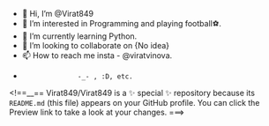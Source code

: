 - 👋 Hi, I’m @Virat849
- 👀 I’m interested in Programming and playing football⚽.
- 🌱 I’m currently learning Python.
- 💞️ I’m looking to collaborate on {No idea}
- 📫 How to reach me insta - @viratvinova.
-                   -_- , :D, etc. 

<!==__==
Virat849/Virat849 is a ✨ special ✨ repository because its `README.md` (this file) appears on your GitHub profile.
You can click the Preview link to take a look at your changes.
===>
